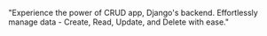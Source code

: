 "Experience the power of CRUD app, Django's backend. Effortlessly manage data - Create, Read, Update, and Delete with ease."
